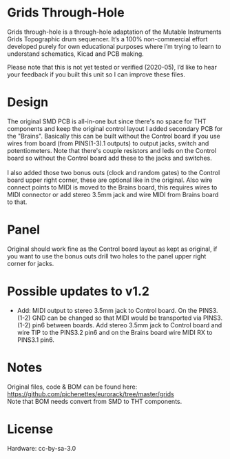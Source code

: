 # Grids Through-Hole

Grids through-hole is a through-hole adaptation of the Mutable Instruments Grids Topographic drum sequencer. It’s a 100% non-commercial effort developed purely for own educational purposes where I’m trying to learn to understand schematics, Kicad and PCB making.

Please note that this is not yet tested or verified (2020-05), I’d like to hear your feedback if you built this unit so I can improve these files.

# Design
The original SMD PCB is all-in-one but since there's no space for THT components and keep the original control layout I added secondary PCB for the "Brains". Basically this can be built without the Control board if you use wires from board (from PINS(1-3).1 outputs) to output jacks, switch and potentiometers. Note that there's couple resistors and leds on the Control board so without the Control board add these to the jacks and switches.
<br><br>I also added those two bonus outs (clock and random gates) to the Control board upper right corner, these are optional like in the original. Also wire connect points to MIDI is moved to the Brains board, this requires wires to MIDI connector or add stereo 3.5mm jack and wire MIDI from Brains board to that.

# Panel
Original should work fine as the Control board layout as kept as original, if you want to use the bonus outs drill two holes to the panel upper right corner for jacks.

# Possible updates to v1.2
- Add: MIDI output to stereo 3.5mm jack to Control board. On the PINS3.(1-2) GND can be changed so that MIDI would be transported via PINS3.(1-2) pin6 between boards. Add stereo 3.5mm jack to Control board and wire TIP to the PINS3.2 pin6 and on the Brains board wire MIDI RX to PINS3.1 pin6.

# Notes
Original files, code & BOM can be found here: https://github.com/pichenettes/eurorack/tree/master/grids
<br>Note that BOM needs convert from SMD to THT components.

# License
Hardware: cc-by-sa-3.0
